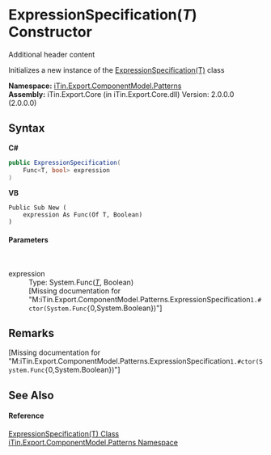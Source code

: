 # ExpressionSpecification(*T*) Constructor 
Additional header content 

Initializes a new instance of the <a href="T_iTin_Export_ComponentModel_Patterns_ExpressionSpecification_1">ExpressionSpecification(T)</a> class

**Namespace:**&nbsp;<a href="N_iTin_Export_ComponentModel_Patterns">iTin.Export.ComponentModel.Patterns</a><br />**Assembly:**&nbsp;iTin.Export.Core (in iTin.Export.Core.dll) Version: 2.0.0.0 (2.0.0.0)

## Syntax

**C#**<br />
``` C#
public ExpressionSpecification(
	Func<T, bool> expression
)
```

**VB**<br />
``` VB
Public Sub New ( 
	expression As Func(Of T, Boolean)
)
```


#### Parameters
&nbsp;<dl><dt>expression</dt><dd>Type: System.Func(<a href="T_iTin_Export_ComponentModel_Patterns_ExpressionSpecification_1">*T*</a>, Boolean)<br />\[Missing <param name="expression"/> documentation for "M:iTin.Export.ComponentModel.Patterns.ExpressionSpecification`1.#ctor(System.Func{`0,System.Boolean})"\]</dd></dl>

## Remarks
\[Missing <remarks> documentation for "M:iTin.Export.ComponentModel.Patterns.ExpressionSpecification`1.#ctor(System.Func{`0,System.Boolean})"\]

## See Also


#### Reference
<a href="T_iTin_Export_ComponentModel_Patterns_ExpressionSpecification_1">ExpressionSpecification(T) Class</a><br /><a href="N_iTin_Export_ComponentModel_Patterns">iTin.Export.ComponentModel.Patterns Namespace</a><br />
